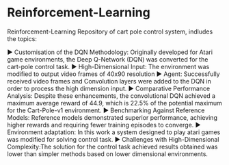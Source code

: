 # Reinforcement-Learning
Reinforcement-Learning Repository of cart pole control system, indludes the topics:

 ► Customisation of the DQN Methodology: Originally developed for Atari game 
environments, the Deep Q-Network (DQN) was converted for the cart-pole 
control task.
 ► High-Dimensional Input: The environment was modified to output video 
frames of 40x90 resolution
 ► Agent: Successfully received video frames and Convolution layers were 
added to the DQN in order to process the high dimension input.
 ► Comparative Performance Analysis: Despite these enhancements, the 
convolutional DQN achieved a maximum average reward of 44.9, which is 
22.5% of the potential maximum for the Cart-Pole-v1 environment.
 ► Benchmarking Against Reference Models: Reference models demonstrated 
superior performance, achieving higher rewards and requiring fewer training 
episodes to converge.
► Environment adaptation: In this work a system designed to play atari games was 
modified for solving control task.
 ► Challenges with High-Dimensional Complexity:The solution for the control task 
achieved results  obtained was lower than simpler methods based on lower 
dimensional environments.
